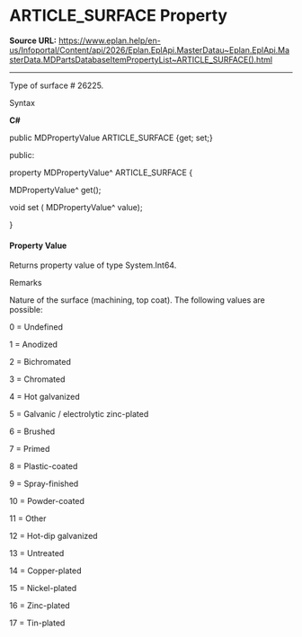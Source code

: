 # ARTICLE_SURFACE Property

**Source URL:** https://www.eplan.help/en-us/Infoportal/Content/api/2026/Eplan.EplApi.MasterDatau~Eplan.EplApi.MasterData.MDPartsDatabaseItemPropertyList~ARTICLE_SURFACE().html

---

Type of surface # 26225.

Syntax

**C#**



public MDPropertyValue ARTICLE_SURFACE {get; set;}

public:

property MDPropertyValue^ ARTICLE_SURFACE {

   MDPropertyValue^ get();

   void set (    MDPropertyValue^ value);

}


#### Property Value

Returns property value of type System.Int64.

Remarks

Nature of the surface (machining, top coat). The following values are possible:

0 = Undefined

1 = Anodized

2 = Bichromated

3 = Chromated

4 = Hot galvanized

5 = Galvanic / electrolytic zinc-plated

6 = Brushed

7 = Primed

8 = Plastic-coated

9 = Spray-finished

10 = Powder-coated

11 = Other

12 = Hot-dip galvanized

13 = Untreated

14 = Copper-plated

15 = Nickel-plated

16 = Zinc-plated

17 = Tin-plated
